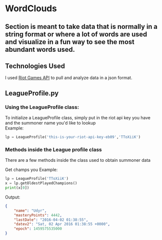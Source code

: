 # WordClouds
## Section is meant to take data that is normally in a string format or where a lot of words are used and visualize in a fun way to see the most abundant words used.

## Technologies Used
I used [Riot Games API](https://developer.riotgames.com/) to pull and analyze data in a json format.

## LeagueProfile.py 

### Using the LeagueProfile class:
To initialize a LeagueProfile class, simply put in the riot api key you have and the summoner name you'd like to lookup\
Example:
```python
lp = LeagueProfile('this-is-your-riot-api-key-eb09','TToXiiK')
```

### Methods inside the League profile class
There are a few methods inside the class used to obtain summoner data

Get champs you
Example:
```python
lp = LeagueProfile('TToXiiK')
x = lp.getOldestPlayedChampions()
print(x[0])
```
Output:
```json
{
    "name": "Udyr",
    "masteryPoints": 4442,
    "lastDate": "2016-04-02 01:38:55",
    "datev2": "Sat, 02 Apr 2016 01:38:55 +0000",
    "epoch": 1459575535000
}
```
